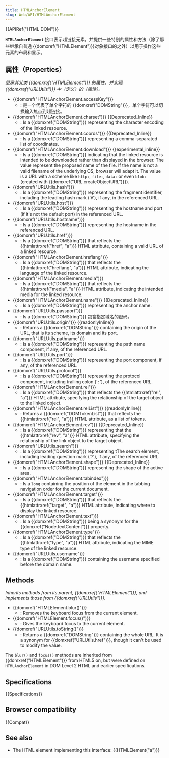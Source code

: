 ```yaml
---
title: HTMLAnchorElement
slug: Web/API/HTMLAnchorElement
---
```


{{APIRef("HTML DOM")}}

**`HTMLAnchorElement`** 接口表示超链接元素，并提供一些特别的属性和方法（除了那些继承自普通 {{domxref("HTMLElement")}}对象接口的之外）以用于操作这些元素的布局和显示。

## 属性（Properties）

_继承其父类 {{domxref("HTMLElement")}} 的属性，并实现 {{domxref("URLUtils")}} 中（定义）的（属性）。_

- {{domxref("HTMLAnchorElement.accessKey")}}
  - : 是一个代表了单个字符的 {{domxref("DOMString")}}，单个字符可以切换输入焦点到超链接。
- {{domxref("HTMLAnchorElement.charset")}} {{Deprecated_Inline}}
  - : Is a {{domxref("DOMString")}} representing the character encoding of the linked resource.
- {{domxref("HTMLAnchorElement.coords")}} {{Deprecated_Inline}}
  - : Is a {{domxref("DOMString")}} representing a comma-separated list of coordinates.
- {{domxref("HTMLAnchorElement.download")}} {{experimental_inline}}
  - : Is a {{domxref("DOMString")}} indicating that the linked resource is intended to be downloaded rather than displayed in the browser. The value represent the proposed name of the file. If the name is not a valid filename of the underlying OS, browser will adapt it. The value is a URL with a scheme like `http:`, `file:`, `data:` or even `blob:` (created with {{domxref("URL.createObjectURL")}}).
- {{domxref("URLUtils.hash")}}
  - : Is a {{domxref("DOMString")}} representing the fragment identifier, including the leading hash mark ('`#`'), if any, in the referenced URL.
- {{domxref("URLUtils.host")}}
  - : Is a {{domxref("DOMString")}} representing the hostname and port (if it's not the default port) in the referenced URL.
- {{domxref("URLUtils.hostname")}}
  - : Is a {{domxref("DOMString")}} representing the hostname in the referenced URL.
- {{domxref("URLUtils.href")}}
  - : Is a {{domxref("DOMString")}} that reflects the {{htmlattrxref("href", "a")}} HTML attribute, containing a valid URL of a linked resource.
- {{domxref("HTMLAnchorElement.hreflang")}}
  - : Is a {{domxref("DOMString")}} that reflects the {{htmlattrxref("hreflang", "a")}} HTML attribute, indicating the language of the linked resource.
- {{domxref("HTMLAnchorElement.media")}}
  - : Is a {{domxref("DOMString")}} that reflects the {{htmlattrxref("media", "a")}} HTML attribute, indicating the intended media for the linked resource.
- {{domxref("HTMLAnchorElement.name")}} {{Deprecated_Inline}}
  - : Is a {{domxref("DOMString")}} representing the anchor name.
- {{domxref("URLUtils.passport")}}
  - : Is a {{domxref("DOMString")}} 包含指定域名的密码。
- {{domxref("URLUtils.origin")}} {{readonlyInline}}
  - : Returns a {{domxref("DOMString")}} containing the origin of the URL, that is its scheme, its domain and its port.
- {{domxref("URLUtils.pathname")}}
  - : Is a {{domxref("DOMString")}} representing the path name component, if any, of the referenced URL.
- {{domxref("URLUtils.port")}}
  - : Is a {{domxref("DOMString")}} representing the port component, if any, of the referenced URL.
- {{domxref("URLUtils.protocol")}}
  - : Is a {{domxref("DOMString")}} representing the protocol component, including trailing colon ('`:`'), of the referenced URL.
- {{domxref("HTMLAnchorElement.rel")}}
  - : Is a {{domxref("DOMString")}} that reflects the {{htmlattrxref("rel", "a")}} HTML attribute, specifying the relationship of the target object to the linked object.
- {{domxref("HTMLAnchorElement.relList")}} {{readonlyInline}}
  - : Returns a {{domxref("DOMTokenList")}} that reflects the {{htmlattrxref("rel", "a")}} HTML attribute, as a list of tokens.
- {{domxref("HTMLAnchorElement.rev")}} {{Deprecated_Inline}}
  - : Is a {{domxref("DOMString")}} representing that the {{htmlattrxref("rev", "a")}} HTML attribute, specifying the relationship of the link object to the target object.
- {{domxref("URLUtils.search")}}
  - : Is a {{domxref("DOMString")}} representing tThe search element, including leading question mark ('`?`'), if any, of the referenced URL.
- {{domxref("HTMLAnchorElement.shape")}} {{Deprecated_Inline}}
  - : Is a {{domxref("DOMString")}} representing the shape of the active area.
- {{domxref("HTMLAnchorElement.tabindex")}}
  - : Is a `long` containing the position of the element in the tabbing navigation order for the current document.
- {{domxref("HTMLAnchorElement.target")}}
  - : Is a {{domxref("DOMString")}} that reflects the {{htmlattrxref("target", "a")}} HTML attribute, indicating where to display the linked resource.
- {{domxref("HTMLAnchorElement.text")}}
  - : Is a {{domxref("DOMString")}} being a synonym for the {{domxref("Node.textContent")}} property.
- {{domxref("HTMLAnchorElement.type")}}
  - : Is a {{domxref("DOMString")}} that reflects the {{htmlattrxref("type", "a")}} HTML attribute, indicating the MIME type of the linked resource.
- {{domxref("URLUtils.username")}}
  - : Is a {{domxref("DOMString")}} containing the username specified before the domain name.

## Methods

_Inherits methods from its parent, {{domxref("HTMLElement")}},_ _and implements those from {{domxref("URLUtils")}}._

- {{domxref("HTMLElement.blur()")}}
  - : Removes the keyboard focus from the current element.
- {{domxref("HTMLElement.focus()")}}
  - : Gives the keyboard focus to the current element.
- {{domxref("URLUtils.toString()")}}
  - : Returns a {{domxref("DOMString")}} containing the whole URL. It is a synonym for {{domxref("URLUtils.href")}}, though it can't be used to modify the value.

The `blur()` and `focus()` methods are inherited from {{domxref("HTMLElement")}} from HTML5 on, but were defined on `HTMLAnchorElement` in DOM Level 2 HTML and earlier specifications.

## Specifications

{{Specifications}}

## Browser compatibility

{{Compat}}

## See also

- The HTML element implementing this interface: {{HTMLElement("a")}}
